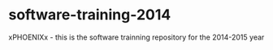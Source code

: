 software-training-2014
======================
xPHOENIXx - this is the software trainning repository for the 2014-2015 year